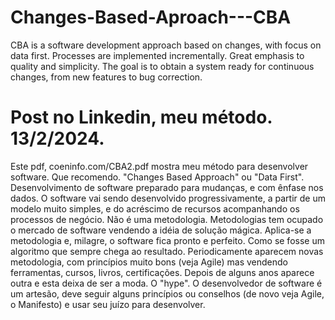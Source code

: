 # Changes-Based-Aproach---CBA

CBA is a software development approach based on changes, with focus on data first. Processes are implemented incrementally. Great emphasis to quality and simplicity. The goal is to obtain a system ready for continuous changes, from new features to bug correction.

# Post no Linkedin, meu método. 13/2/2024.
Este pdf, coeninfo.com/CBA2.pdf mostra meu método para desenvolver software. Que recomendo. "Changes Based Approach" ou "Data First". Desenvolvimento de software preparado para mudanças, e com ênfase nos dados. O software vai sendo desenvolvido progressivamente, a partir de um modelo muito simples, e do acréscimo de recursos acompanhando os processos de negócio.
Não é uma metodologia. Metodologias tem ocupado o mercado de software vendendo a idéia de solução mágica. Aplica-se a metodologia e, milagre, o software fica pronto e perfeito. Como se fosse um algoritmo que sempre chega ao resultado. Periodicamente aparecem novas metodologia, com princípios muito bons (veja Agile) mas vendendo ferramentas, cursos, livros, certificações. Depois de alguns anos aparece outra e esta deixa de ser a moda. O "hype".
O desenvolvedor de software é um artesão, deve seguir alguns princípios ou conselhos (de novo veja Agile, o Manifesto) e usar seu juízo para desenvolver.
